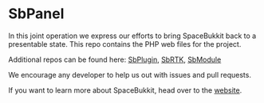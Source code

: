 SbPanel
========
In this joint operation we express our efforts to bring SpaceBukkit back to a presentable state. 
This repo contains the PHP web files for the project.

Additional repos can be found here:
[SbPlugin](https://github.com/Antariano/SbPlugin),
[SbRTK](https://github.com/Antariano/SbRTK),
[SbModule](https://github.com/Antariano/SbModule)

We encourage any developer to help us out with issues and pull requests.

If you want to learn more about SpaceBukkit, head over to the [website](http://spacebukkit.xereo.net).

